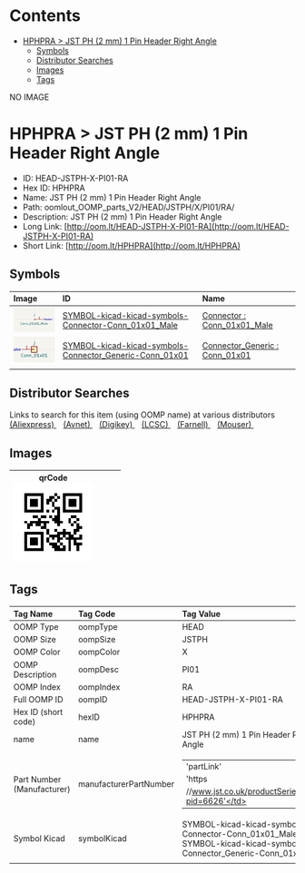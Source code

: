 



Contents
========

* [HPHPRA > JST PH (2 mm) 1 Pin Header Right Angle](#hphpra--jst-ph-2-mm-1-pin-header-right-angle)
	* [Symbols](#symbols)
	* [Distributor Searches](#distributor-searches)
	* [Images](#images)
	* [Tags](#tags)
  
NO IMAGE  
# HPHPRA > JST PH (2 mm) 1 Pin Header Right Angle

- ID: HEAD-JSTPH-X-PI01-RA
- Hex ID: HPHPRA
- Name: JST PH (2 mm) 1 Pin Header Right Angle
- Path: oomlout_OOMP_parts_V2/HEAD/JSTPH/X/PI01/RA/
- Description: JST PH (2 mm) 1 Pin Header Right Angle
- Long Link: [http://oom.lt/HEAD-JSTPH-X-PI01-RA](http://oom.lt/HEAD-JSTPH-X-PI01-RA)
- Short Link: [http://oom.lt/HPHPRA](http://oom.lt/HPHPRA)

## Symbols
  

|Image|ID|Name|
| :--- | :--- | :--- |
|[![](https://raw.githubusercontent.com/oomlout/oomlout_OOMP_eda_V2/main/SYMBOL/kicad/kicad-symbols/Connector/Conn_01x01_Male/image_140.png)](https://github.com/oomlout/oomlout_OOMP_eda_V2/tree/main/SYMBOL/kicad/kicad-symbols/Connector/Conn_01x01_Male/)|[SYMBOL-kicad-kicad-symbols-Connector-Conn_01x01_Male](https://github.com/oomlout/oomlout_OOMP_eda_V2/tree/main/SYMBOL/kicad/kicad-symbols/Connector/Conn_01x01_Male/)|[Connector : Conn_01x01_Male](https://github.com/oomlout/oomlout_OOMP_eda_V2/tree/main/SYMBOL/kicad/kicad-symbols/Connector/Conn_01x01_Male/)|
|[![](https://raw.githubusercontent.com/oomlout/oomlout_OOMP_eda_V2/main/SYMBOL/kicad/kicad-symbols/Connector_Generic/Conn_01x01/image_140.png)](https://github.com/oomlout/oomlout_OOMP_eda_V2/tree/main/SYMBOL/kicad/kicad-symbols/Connector_Generic/Conn_01x01/)|[SYMBOL-kicad-kicad-symbols-Connector_Generic-Conn_01x01](https://github.com/oomlout/oomlout_OOMP_eda_V2/tree/main/SYMBOL/kicad/kicad-symbols/Connector_Generic/Conn_01x01/)|[Connector_Generic : Conn_01x01](https://github.com/oomlout/oomlout_OOMP_eda_V2/tree/main/SYMBOL/kicad/kicad-symbols/Connector_Generic/Conn_01x01/)|
||||

## Distributor Searches
  
Links to search for this item (using OOMP name) at various distributors  
[(Aliexpress) ](https://www.aliexpress.com/wholesale?SearchText=JST+PH+2+mm+1+Pin+Header+Right+Angle)&nbsp;&nbsp;&nbsp;[(Avnet) ](https://www.avnet.com/shop/us/search/JST+PH+2+mm+1+Pin+Header+Right+Angle)&nbsp;&nbsp;&nbsp;[(Digikey) ](https://www.digikey.co.uk/en/products/result?s=JST+PH+2+mm+1+Pin+Header+Right+Angle)&nbsp;&nbsp;&nbsp;[(LCSC) ](https://www.lcsc.com/search?q=JST+PH+2+mm+1+Pin+Header+Right+Angle)&nbsp;&nbsp;&nbsp;[(Farnell) ](https://uk.farnell.com/search?st=JST+PH+2+mm+1+Pin+Header+Right+Angle)&nbsp;&nbsp;&nbsp;[(Mouser) ](https://www.mouser.com/c/?q=JST+PH+2+mm+1+Pin+Header+Right+Angle)&nbsp;&nbsp;&nbsp;
## Images
  

|qrCode<br>[![](https://raw.githubusercontent.com/oomlout/oomlout_OOMP_parts_V2/main/HEAD/JSTPH/X/PI01/RA/qrCode_140.png)](https://github.com/oomlout/oomlout_OOMP_parts_V2/tree/main/HEAD/JSTPH/X/PI01/RA/qrCode.png)||||
| :---: | :---: | :---: | :---: |

## Tags
  

|Tag Name|Tag Code|Tag Value|
| :--- | :--- | :--- |
|OOMP Type|oompType|HEAD|
|OOMP Size|oompSize|JSTPH|
|OOMP Color|oompColor|X|
|OOMP Description|oompDesc|PI01|
|OOMP Index|oompIndex|RA|
|Full OOMP ID|oompID|HEAD-JSTPH-X-PI01-RA|
|Hex ID (short code)|hexID|HPHPRA|
|name|name|JST PH (2 mm) 1 Pin Header Right Angle|
|Part Number (Manufacturer)|manufacturerPartNumber|<table><tr><td>'partLink'</td></tr><tr><td> 'https</td></tr><tr><td>//www.jst.co.uk/productSeries.php?pid=6626'</td></tr></table>|
|Symbol Kicad|symbolKicad|SYMBOL-kicad-kicad-symbols-Connector-Conn_01x01_Male, SYMBOL-kicad-kicad-symbols-Connector_Generic-Conn_01x01|
||||
